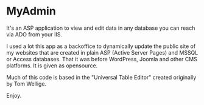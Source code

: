 # MyAdmin
It's an ASP application to view and edit data in any database you can reach via ADO from your IIS.

I used a lot this app as a backoffice to dynamically update the public site of my websites that are created in plain ASP (Active Server Pages) and MSSQL or Access databases. That it was before WordPress, Joomla and other CMS platforms. It is given as opensource.

Much of this code is based in the "Universal Table Editor" created originally by Tom Wellige.

Enjoy.
